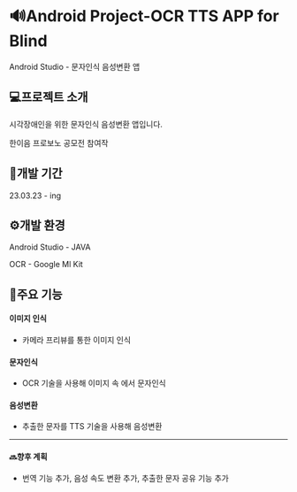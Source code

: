 # 🔊Android Project-OCR TTS APP for Blind
Android Studio - 문자인식 음성변환 앱    

## 💻프로젝트 소개
시각장애인을 위한 문자인식 음성변환 앱입니다.

한이음 프로보노 공모전 참여작

## 📆개발 기간
23.03.23 - ing

## ⚙️개발 환경
Android Studio - JAVA

OCR - Google Ml Kit

## 📌주요 기능

####  이미지 인식
- 카메라 프리뷰를 통한 이미지 인식
####  문자인식
- OCR 기술을 사용해 이미지 속 에서 문자인식
####  음성변환
- 추출한 문자를 TTS 기술을 사용해 음성변환


--- 
#### 🔜향후 계획
- 번역 기능 추가, 음성 속도 변환 추가, 추출한 문자 공유 기능 추가
